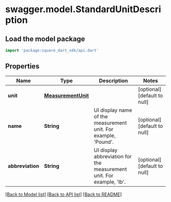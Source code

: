 # swagger.model.StandardUnitDescription

## Load the model package
```dart
import 'package:square_dart_sdk/api.dart'
```

## Properties
Name | Type | Description | Notes
------------ | ------------- | ------------- | -------------
**unit** | [**MeasurementUnit**](MeasurementUnit.md) |  | [optional] [default to null]
**name** | **String** | UI display name of the measurement unit. For example, &#x27;Pound&#x27;. | [optional] [default to null]
**abbreviation** | **String** | UI display abbreviation for the measurement unit. For example, &#x27;lb&#x27;. | [optional] [default to null]

[[Back to Model list]](../README.md#documentation-for-models) [[Back to API list]](../README.md#documentation-for-api-endpoints) [[Back to README]](../README.md)

